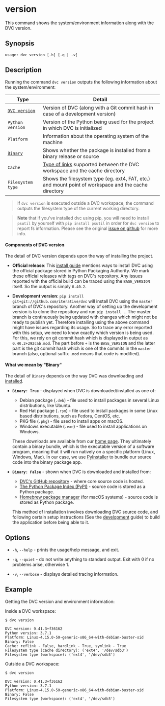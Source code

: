 # version

This command shows the system/environment information along with the DVC
version.

## Synopsis

```usage
usage: dvc version [-h] [-q | -v]
```

## Description

Running the command `dvc version` outputs the following information about the
system/environment:

| Type                                        | Detail                                                                                                                                                                 |
| ------------------------------------------- | ---------------------------------------------------------------------------------------------------------------------------------------------------------------------- |
| [`DVC version`](#components-of-dvc-version) | Version of DVC (along with a Git commit hash in case of a development version)                                                                                         |
| `Python version`                            | Version of the Python being used for the project in which DVC is initialized                                                                                           |
| `Platform`                                  | Information about the operating system of the machine                                                                                                                  |
| [`Binary`](#what-we-mean-by-binary)         | Shows whether the package is installed from a binary release or source                                                                                                 |
| `Cache`                                     | [Type of links](/doc/user-guide/large-dataset-optimization#file-link-types-for-the-dvc-cache) supported between the DVC workspace and the <abbr>cache</abbr> directory |
| `Filesystem type`                           | Shows the filesystem type (eg. ext4, FAT, etc.) and mount point of <abbr>workspace</abbr> and the cache directory                                                      |

> If `dvc version` is executed outside a DVC workspace, the command outputs the
> filesystem type of the current working directory.

> **Note** that if you've installed dvc using pip, you will need to install
> `psutil` by yourself with `pip install psutil` in order for `dvc version`
> to report fs information. Please see the original
> [issue on github](https://github.com/iterative/dvc/issues/2284) for more info.

#### Components of DVC version

The detail of DVC version depends upon the way of installing the project.

- **Official release**: This [install guide](/doc/get-started/install) mentions
  ways to install DVC using the official package stored in Python Packaging
  Authority. We mark these official releases with tags on DVC's repository. Any
  issues reported with the official build can be traced using the `BASE_VERSION`
  itself. So the output is simply `0.40.2`.

- **Development version**: `pip install git+git://github.com/iterative/dvc` will
  install DVC using the `master` branch of DVC's repository. Another way of
  setting up the development version is to clone the repository and run
  `pip install .`. The master branch is continuously being updated with changes
  which might not be ready to publish yet. Therefore installing using the above
  command might have issues regarding its usage. So to trace any error reported
  with this setup, we need to know exactly which version is being used. For
  this, we rely on git commit hash which is displayed in output as
  `0.40.2+292cab.mod`. The part before `+` is the `BASE_VERSION` and the latter
  part is the git commit hash which is one of the commits in the `master` branch
  (also, optional suffix `.mod` means that code is modified).

#### What we mean by "Binary"

The detail of `Binary` depends on the way DVC was downloading and
[installed](/doc/get-started/install).

- **`Binary: True`** - displayed when DVC is downloaded/installed as one of:

  - Debian package (`.deb`) - file used to install packages in several Linux
    distributions, like Ubuntu.
  - Red Hat package (`.rpm`) - file used to install packages in some Linux based
    distributions, such as Fedora, CentOS, etc.
  - PKG file (`.pkg`) - file used to install apps on macOS.
  - Windows executable (`.exe`) - file used to install applications on Windows.

  These downloads are available from our [home page](/). They ultimately contain
  a binary bundle, which is the executable version of a software program,
  meaning that it will run natively on a specific platform (Linux, Windows,
  Mac). In our case, we use [PyInstaller](https://pythonhosted.org/PyInstaller/)
  to bundle our source code into the binary package app.

- **`Binary: False`** - shown when DVC is downloaded and installed from:

  - [DVC's GitHub repository](https://github.com/iterative/dvc) - where core
    source code is hosted.
  - [The Python Package Index (PyPI)](https://pypi.org/project/dvc/) - source
    code is stored as a Python package.
  - [Homebrew package manager](https://github.com/iterative/homebrew-dvc) (for
    macOS systems) - source code is stored as Python package.

  This method of installation involves downloading DVC source code, and
  following certain setup instructions (See the
  [development](/doc/user-guide/development) guide) to build the application
  before being able to it.

## Options

- `-h`, `--help` - prints the usage/help message, and exit.

- `-q`, `--quiet` - do not write anything to standard output. Exit with 0 if no
  problems arise, otherwise 1.

- `-v`, `--verbose` - displays detailed tracing information.

## Example

Getting the DVC version and environment information:

Inside a DVC workspace:

```dvc
$ dvc version

DVC version: 0.41.3+f36162
Python version: 3.7.1
Platform: Linux-4.15.0-50-generic-x86_64-with-debian-buster-sid
Binary: False
Cache: reflink - False, hardlink - True, symlink - True
Filesystem type (cache directory): ('ext4', '/dev/sdb3')
Filesystem type (workspace): ('ext4', '/dev/sdb3')
```

Outside a DVC workspace:

```dvc
$ dvc version

DVC version: 0.41.3+f36162
Python version: 3.7.1
Platform: Linux-4.15.0-50-generic-x86_64-with-debian-buster-sid
Binary: False
Filesystem type (workspace): ('ext4', '/dev/sdb3')
```
